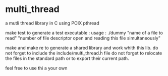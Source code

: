 # multi_thread
a mutli thread library in C using POIX pthread

make test to generate a test executable :
usage : ./dummy "name of a file to read" "number of file descriptor open and reading this file simultaneously"

make and make re to generate a shared library and work whith this lib. do not forget to include the include/multi_thread.h file
do not forget to relocate the files in the standard path or to export their current path.

feel free to use thi a your own

